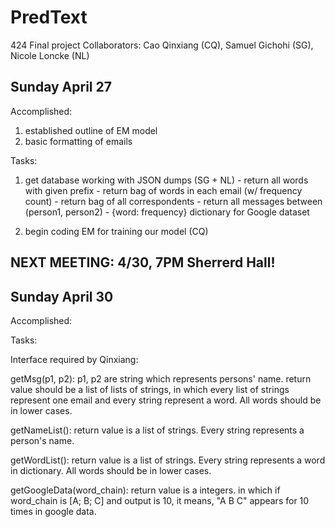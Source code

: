PredText
========
424 Final project
Collaborators: Cao Qinxiang (CQ), Samuel Gichohi (SG), Nicole Loncke (NL)

Sunday April 27
---------------
Accomplished:
   1. established outline of EM model
   2. basic formatting of emails

Tasks:
   1. get database working with JSON dumps (SG + NL)
          - return all words with given prefix
          - return bag of words in each email (w/ frequency count)
          - return bag of all correspondents
          - return all messages between (person1, person2)
          - {word: frequency} dictionary for Google dataset

   2. begin coding EM for training our model (CQ)

NEXT MEETING: 4/30, 7PM Sherrerd Hall!
------------------------------------------------------


Sunday April 30
---------------
Accomplished:

Tasks:

Interface required by Qinxiang:

getMsg(p1, p2): p1, p2 are string which represents persons' name. return value should be a list of lists of strings, in which every list of strings represent one email and every string represent a word. All words should be in lower cases.

getNameList(): return value is a list of strings. Every string represents a person's name.

getWordList(): return value is a list of strings. Every string represents a word in dictionary. All words should be in lower cases.

getGoogleData(word_chain): return value is a integers. in which if word_chain is [A; B; C] and output is 10, it means, "A B C" appears for 10 times in google data.



